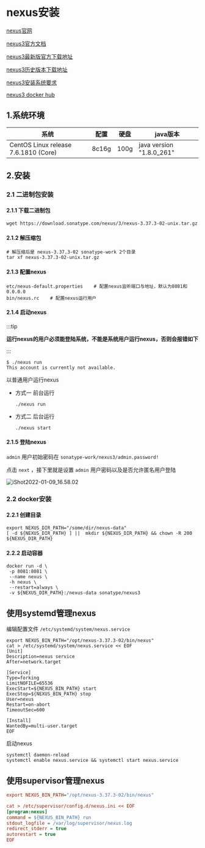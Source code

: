 # nexus安装

[nexus官网](https://www.sonatype.com/)

[nexus3官方文档](https://help.sonatype.com/repomanager3/)

[nexus3最新版官方下载地址](https://help.sonatype.com/repomanager3/product-information/download)

[nexus3历史版本下载地址](https://help.sonatype.com/repomanager3/product-information/download/download-archives---repository-manager-3)

[nexus3安装系统要求](https://help.sonatype.com/repomanager3/product-information/system-requirements)

[nexus3 docker hub](https://hub.docker.com/r/sonatype/nexus3/)



## 1.系统环境

| 系统                                 | 配置  | 硬盘 | java版本                 |
| ------------------------------------ | ----- | ---- | ------------------------ |
| CentOS Linux release 7.6.1810 (Core) | 8c16g | 100g | java version "1.8.0_261" |



## 2.安装

### 2.1 二进制包安装

#### 2.1.1 下载二进制包

```shell
wget https://download.sonatype.com/nexus/3/nexus-3.37.3-02-unix.tar.gz
```



#### 2.1.2 解压缩包

```shell
# 解压缩后是 nexus-3.37.3-02 sonatype-work 2个目录
tar xf nexus-3.37.3-02-unix.tar.gz
```



#### 2.1.3 配置nexus

```shell
etc/nexus-default.properties	# 配置nexus监听端口与地址，默认为8081和0.0.0.0
bin/nexus.rc	# 配置nexus运行用户
```



#### 2.1.4 启动nexus

:::tip

**运行nexus的用户必须能登陆系统，不能是系统用户运行nexus，否则会报错如下**

:::

```shell
$ ./nexus run
This account is currently not available.
```



以普通用户运行nexus

- 方式一	前台运行

  ```shell
  ./nexus run
  ```

  

- 方式二    后台运行

  ```shell
  ./nexus start
  ```

  

#### 2.1.5 登陆nexus

`admin` 用户初始密码在 `sonatype-work/nexus3/admin.password!`

点击 `next` ，接下里就是设置 `admin` 用户密码以及是否允许匿名用户登陆

![iShot2022-01-09_16.58.02](https://gitea.pptfz.cn/pptfz/picgo-images/raw/branch/master/img/iShot2022-01-09_16.58.02.png)



### 2.2 docker安装

#### 2.2.1 创建目录

```shell
export NEXUS_DIR_PATH="/some/dir/nexus-data"
[ -d ${NEXUS_DIR_PATH} ] ||  mkdir ${NEXUS_DIR_PATH} && chown -R 200 ${NEXUS_DIR_PATH}
```



#### 2.2.2 启动容器

```shell
docker run -d \
 -p 8081:8081 \
 --name nexus \
 -h nexus \
 --restart=always \
 -v ${NEXUS_DIR_PATH}:/nexus-data sonatype/nexus3
```







## 使用systemd管理nexus

编辑配置文件 `/etc/systemd/system/nexus.service`

```shell
export NEXUS_BIN_PATH="/opt/nexus-3.37.3-02/bin/nexus"
cat > /etc/systemd/system/nexus.service << EOF
[Unit]
Description=nexus service
After=network.target
  
[Service]
Type=forking
LimitNOFILE=65536
ExecStart=${NEXUS_BIN_PATH} start
ExecStop=${NEXUS_BIN_PATH} stop
User=nexus
Restart=on-abort
TimeoutSec=600
  
[Install]
WantedBy=multi-user.target
EOF
```



启动nexus

```shell
systemctl daemon-reload
systemctl enable nexus.service && systemctl start nexus.service
```



## 使用supervisor管理nexus

```ini
export NEXUS_BIN_PATH="/opt/nexus-3.37.3-02/bin/nexus"

cat > /etc/supervisor/config.d/nexus.ini << EOF
[program:nexus]
command = ${NEXUS_BIN_PATH} run
stdout_logfile = /var/log/supervisor/nexus.log
redirect_stderr = true
autorestart = true
EOF
```









